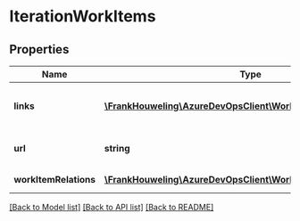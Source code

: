 # IterationWorkItems

## Properties
Name | Type | Description | Notes
------------ | ------------- | ------------- | -------------
**links** | [**\FrankHouweling\AzureDevOpsClient\Work\Model\ReferenceLinks**](ReferenceLinks.md) | Collection of links relevant to resource | [optional] 
**url** | **string** | Full http link to the resource | [optional] 
**workItemRelations** | [**\FrankHouweling\AzureDevOpsClient\Work\Model\WorkItemLink[]**](WorkItemLink.md) | Work item relations | [optional] 

[[Back to Model list]](../README.md#documentation-for-models) [[Back to API list]](../README.md#documentation-for-api-endpoints) [[Back to README]](../README.md)


